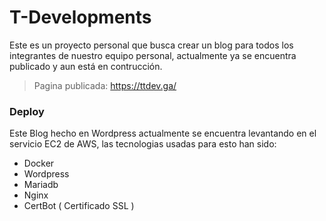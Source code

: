 # T-Developments

Este es un proyecto personal que busca crear un blog para todos los integrantes de nuestro equipo personal, actualmente ya se encuentra publicado y aun está en contrucción. 

   > Pagina publicada: https://ttdev.ga/


### Deploy

Este Blog hecho en Wordpress actualmente se encuentra levantando en el servicio EC2 de AWS, las tecnologias usadas para esto han sido:

- Docker
- Wordpress
- Mariadb
- Nginx
- CertBot ( Certificado SSL )
